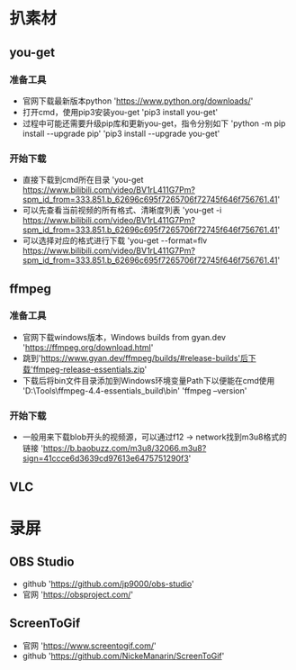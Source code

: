 # 扒素材

## you-get

### 准备工具
- 官网下载最新版本python 'https://www.python.org/downloads/'
- 打开cmd，使用pip3安装you-get 'pip3 install you-get'
- 过程中可能还需要升级pip库和更新you-get，指令分别如下 'python -m pip install --upgrade pip' 'pip3 install --upgrade you-get'

### 开始下载
- 直接下载到cmd所在目录 'you-get https://www.bilibili.com/video/BV1rL411G7Pm?spm_id_from=333.851.b_62696c695f7265706f72745f646f756761.41'
- 可以先查看当前视频的所有格式、清晰度列表 'you-get -i https://www.bilibili.com/video/BV1rL411G7Pm?spm_id_from=333.851.b_62696c695f7265706f72745f646f756761.41'
- 可以选择对应的格式进行下载 'you-get --format=flv https://www.bilibili.com/video/BV1rL411G7Pm?spm_id_from=333.851.b_62696c695f7265706f72745f646f756761.41'

## ffmpeg

### 准备工具
- 官网下载windows版本，Windows builds from gyan.dev 'https://ffmpeg.org/download.html'
- 跳到'https://www.gyan.dev/ffmpeg/builds/#release-builds'后下载'ffmpeg-release-essentials.zip'
- 下载后将bin文件目录添加到Windows环境变量Path下以便能在cmd使用 'D:\Tools\ffmpeg-4.4-essentials_build\bin' 'ffmpeg –version'

### 开始下载
- 一般用来下载blob开头的视频源，可以通过f12 -> network找到m3u8格式的链接 'https://b.baobuzz.com/m3u8/32066.m3u8?sign=41ccce6d3639cd97613e6475751290f3'

## VLC

# 录屏

## OBS Studio
- github 'https://github.com/jp9000/obs-studio'
- 官网 'https://obsproject.com/'

## ScreenToGif
- 官网 'https://www.screentogif.com/'
- github 'https://github.com/NickeManarin/ScreenToGif'

